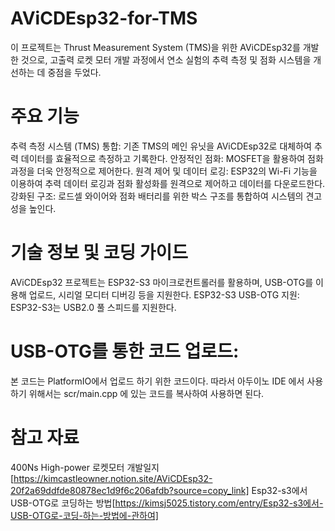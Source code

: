 # AViCDEsp32-for-TMS
이 프로젝트는 Thrust Measurement System (TMS)을 위한 AViCDEsp32를 개발한 것으로, 고출력 로켓 모터 개발 과정에서 연소 실험의 추력 측정 및 점화 시스템을 개선하는 데 중점을 두었다.

# 주요 기능
추력 측정 시스템 (TMS) 통합: 기존 TMS의 메인 유닛을 AViCDEsp32로 대체하여 추력 데이터를 효율적으로 측정하고 기록한다.
안정적인 점화: MOSFET을 활용하여 점화 과정을 더욱 안정적으로 제어한다.
원격 제어 및 데이터 로깅: ESP32의 Wi-Fi 기능을 이용하여 추력 데이터 로깅과 점화 활성화를 원격으로 제어하고 데이터를 다운로드한다.
강화된 구조: 로드셀 와이어와 점화 배터리를 위한 박스 구조를 통합하여 시스템의 견고성을 높인다.

# 기술 정보 및 코딩 가이드
AViCDEsp32 프로젝트는 ESP32-S3 마이크로컨트롤러를 활용하며, USB-OTG를 이용해 업로드, 시리얼 모디터 디버깅 등을 지원한다.
ESP32-S3 USB-OTG 지원: ESP32-S3는 USB2.0 풀 스피드를 지원한다.

# USB-OTG를 통한 코드 업로드:
본 코드는 PlatformIO에서 업로드 하기 위한 코드이다. 따라서 아두이노 IDE 에서 사용하기 위해서는 scr/main.cpp 에 있는 코드를 복사하여 사용하면 된다.

# 참고 자료

400Ns High-power 로켓모터 개발일지[https://kimcastleowner.notion.site/AViCDEsp32-20f2a69ddfde80878ec1d9f6c206afdb?source=copy_link]
Esp32-s3에서 USB-OTG로 코딩하는 방법[https://kimsj5025.tistory.com/entry/Esp32-s3에서-USB-OTG로-코딩-하는-방법에-관하여]
